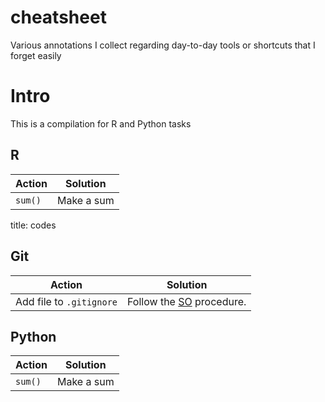 # cheatsheet
Various annotations I collect regarding day-to-day tools or shortcuts that I forget easily

# Intro
This is a compilation for R and Python tasks

## R

Action      | Solution
----------- | ------------
`sum()`     | Make a sum

title: codes

## Git

Action      | Solution
----------- | ------------
Add file to `.gitignore`    | Follow the [SO](https://stackoverflow.com/a/1139797/11525582) procedure.

## Python

Action      | Solution
----------- | ------------
`sum()`     | Make a sum
